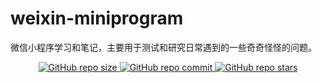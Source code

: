 # weixin-miniprogram
微信小程序学习和笔记，主要用于测试和研究日常遇到的一些奇奇怪怪的问题。

<p align="center">
    <a href="https://github.com/keep-study/weixin-miniprogram/graphs/code-frequency" target='_blank'>
        <img alt="GitHub repo size" src="https://img.shields.io/github/repo-size/keep-study/weixin-miniprogram">
    </a>
    <a href="https://github.com/keep-study/weixin-miniprogram/graphs/commit-activity" target='_blank'>
        <img alt="GitHub repo commit" src="https://img.shields.io/github/last-commit/keep-study/weixin-miniprogram">
    </a>
    <a href="https://github.com/keep-study/weixin-miniprogram" target='_blank'>
        <img alt="GitHub repo stars" src="https://img.shields.io/github/stars/keep-study/weixin-miniprogram?style=social">
    </a>
</p >
